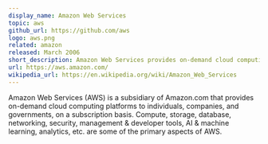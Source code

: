 ```yaml
---
display_name: Amazon Web Services
topic: aws
github_url: https://github.com/aws
logo: aws.png
related: amazon
released: March 2006
short_description: Amazon Web Services provides on-demand cloud computing platforms on a subscription basis.
url: https://aws.amazon.com/
wikipedia_url: https://en.wikipedia.org/wiki/Amazon_Web_Services
---
```

Amazon Web Services (AWS) is a subsidiary of Amazon.com that provides on-demand cloud computing platforms to individuals, companies, and governments, on a subscription basis. Compute, storage, database, networking, security, management & developer tools, AI & machine learning, analytics, etc. are some of the primary aspects of AWS.
